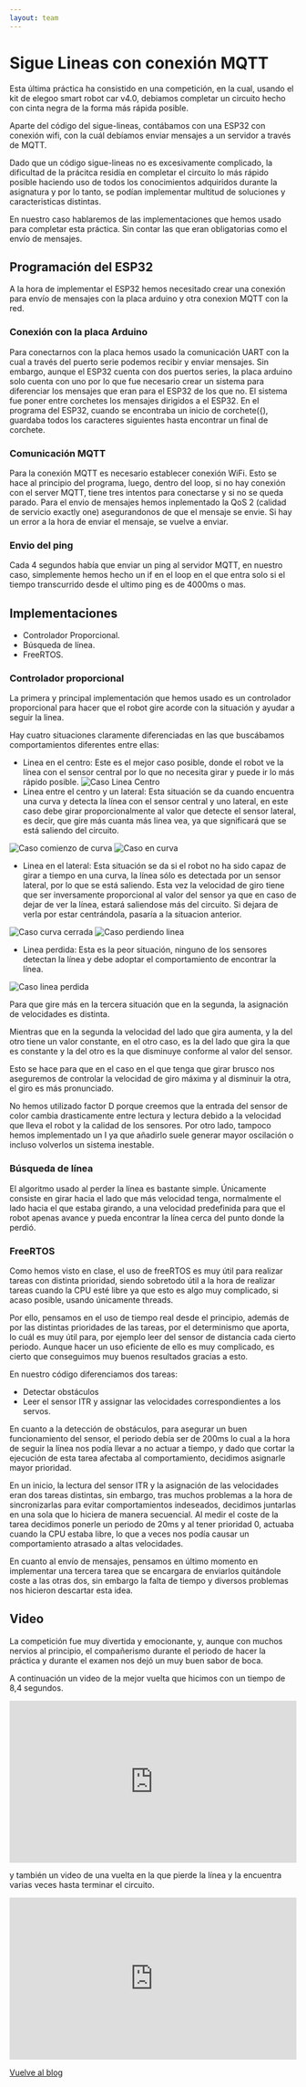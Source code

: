 ```yaml
---
layout: team
---
```


# Sigue Lineas con conexión MQTT

Esta última práctica ha consistido en una competición, en la cual, usando el kit de elegoo smart robot car v4.0, debiamos completar un circuito hecho con cinta negra de la forma más rápida posible.

Aparte del código del sigue-lineas, contábamos con una ESP32 con conexión wifi, con la cuál debíamos enviar mensajes a un servidor a través de MQTT.

Dado que un código sigue-lineas no es excesivamente complicado, la dificultad de la prácitca residía en completar el circuito lo más rápido posible haciendo uso de todos los conocimientos adquiridos durante la asignatura y por lo tanto, se podían implementar multitud de soluciones y caracteristicas distintas.

En nuestro caso hablaremos de las implementaciones que hemos usado para completar esta práctica. Sin contar las que eran obligatorias como el envío de mensajes.

## Programación del ESP32
A la hora de implementar el ESP32 hemos necesitado crear una conexión para envío de mensajes con la placa arduino y otra conexion MQTT con la red.
### Conexión con la placa Arduino
Para conectarnos con la placa hemos usado la comunicación UART con la cual a través del puerto serie podemos recibir y enviar mensajes. Sin embargo, aunque el ESP32 cuenta con dos puertos series, la placa arduino solo cuenta con uno por lo que fue necesario crear un sistema para diferenciar los mensajes que eran para el ESP32 de los que no. El sistema fue poner entre corchetes los mensajes dirigidos a el ESP32. En el programa del ESP32, cuando se encontraba un inicio de corchete({), guardaba todos los caracteres siguientes hasta encontrar un final de corchete. 
### Comunicación MQTT
Para la conexión MQTT es necesario establecer conexión WiFi. Esto se hace al principio del programa, luego, dentro del loop, si no hay conexión con el server MQTT, tiene tres intentos para conectarse y si no se queda parado. Para el envio de mensajes hemos inplementado la QoS 2 (calidad de servicio exactly one) asegurandonos de que el mensaje se envie. Si hay un error a la hora de enviar el mensaje, se vuelve a enviar.  
### Envio del ping
Cada 4 segundos había que enviar un ping al servidor MQTT, en nuestro caso, simplemente hemos hecho un if en el loop en el que entra solo si el tiempo transcurrido desde el ultimo ping es de 4000ms o mas. 
## Implementaciones

- Controlador Proporcional.
- Búsqueda de línea.
- FreeRTOS.

### Controlador proporcional

La primera y principal implementación que hemos usado es un controlador proporcional para hacer que el robot gire acorde con la situación y ayudar a seguir la linea.

Hay cuatro situaciones claramente diferenciadas en las que buscábamos comportamientos diferentes entre ellas:

- Linea en el centro: Este es el mejor caso posible, donde el robot ve la línea con el sensor central por lo que no necesita girar y puede ir lo más rápido posible.
![Caso Linea Centro](./media/B.png)
- Linea entre el centro y un lateral: Esta situación se da cuando encuentra una curva y detecta la línea con el sensor central y uno lateral, en este caso debe girar proporcionalmente al valor que detecte el sensor lateral, es decir, que gire más cuanta más linea vea, ya que significará que se está saliendo del circuito.

![Caso comienzo de curva](./media/A.png)
![Caso en curva](./media/E.png)

- Linea en el lateral: Esta situación se da si el robot no ha sido capaz de girar a tiempo en una curva, la línea sólo es detectada por un sensor lateral, por lo que se está saliendo. Esta vez la velocidad de giro tiene que ser inversamente proporcional al valor del sensor ya que en caso de dejar de ver la línea, estará saliendose más del circuito. Si dejara de verla por estar centrándola, pasaría a la situacion anterior.

![Caso curva cerrada](./media/C.png)
![Caso perdiendo linea](./media/D.png)

- Linea perdida: Esta es la peor situación, ninguno de los sensores detectan la línea y debe adoptar el comportamiento de encontrar la línea.

![Caso linea perdida](./media/Base.png)

Para que gire más en la tercera situación que en la segunda, la asignación de velocidades es distinta.

Mientras que en la segunda la velocidad del lado que gira aumenta, y la del otro tiene un valor constante, en el otro caso, es la del lado que gira la que es constante y la del otro es la que disminuye conforme al valor del sensor.

Esto se hace para que en el caso en el que tenga que girar brusco nos aseguremos de controlar la velocidad de giro máxima y al disminuir la otra, el giro es más pronunciado.

No hemos utilizado factor D porque creemos que la entrada del sensor de color cambia drasticamente entre lectura y lectura debido a la velocidad que lleva el robot y la calidad de los sensores. Por otro lado, tampoco hemos implementado un I ya que añadirlo suele generar mayor oscilación o incluso volverlos un sistema inestable. 

### Búsqueda de línea

El algoritmo usado al perder la línea es bastante simple.
Únicamente consiste en girar hacia el lado que más velocidad tenga, normalmente el lado hacia el que estaba girando, a una velocidad predefinida para que el robot apenas avance y pueda encontrar la línea cerca del punto donde la perdió.

### FreeRTOS

Como hemos visto en clase, el uso de freeRTOS es muy útil para realizar tareas con distinta prioridad, siendo sobretodo útil a la hora de realizar tareas cuando la CPU esté libre ya que esto es algo muy complicado, si acaso posible, usando únicamente threads.

Por ello, pensamos en el uso de tiempo real desde el principio, además de por las distintas prioridades de las tareas, por el determinismo que aporta, lo cuál es muy útil para, por ejemplo leer del sensor de distancia cada cierto periodo. Aunque hacer un uso eficiente de ello es muy complicado, es cierto que conseguimos muy buenos resultados gracias a esto.

En nuestro código diferenciamos dos tareas:

- Detectar obstáculos
- Leer el sensor ITR y assignar las velocidades correspondientes a los servos.

En cuanto a la detección de obstáculos, para asegurar un buen funcionamiento del sensor, el periodo debía ser de 200ms lo cual a la hora de seguir la línea nos podía llevar a no actuar a tiempo, y dado que cortar la ejecución de esta tarea afectaba al comportamiento, decidimos asignarle mayor prioridad.

En un inicio, la lectura del sensor ITR y la asignación de las velocidades eran dos tareas distintas, sin embargo, tras muchos problemas a la hora de sincronizarlas para evitar comportamientos indeseados, decidimos juntarlas en una sola que lo hiciera de manera secuencial. Al medir el coste de la tarea decidimos ponerle un periodo de 20ms y al tener prioridad 0, actuaba cuando la CPU estaba libre, lo que a veces nos podía causar un comportamiento atrasado a altas velocidades.

En cuanto al envío de mensajes, pensamos en último momento en implementar una tercera tarea que se encargara de enviarlos quitándole coste a las otras dos, sin embargo la falta de tiempo y diversos problemas nos hicieron descartar esta idea.

## Video

La competición fue muy divertida y emocionante, y, aunque con muchos nervios al principio, el compañerismo durante el periodo de hacer la práctica y durante el examen nos dejó un muy buen sabor de boca.

A continuación un video de la mejor vuelta que hicimos con un tiempo de 8,4 segundos.

<div style="position: relative; padding-bottom: 56.25%; height: 0;"><iframe src="https://jumpshare.com/embed/l0hpFUtriFpmkP7DZdaG" frameborder="0" webkitallowfullscreen mozallowfullscreen allowfullscreen style="position: absolute; top: 0; left: 0; width: 100%; height: 100%;"></iframe></div>

y también un video de una vuelta en la que pierde la línea y la encuentra varias veces hasta terminar el circuito.

<div style="position: relative; padding-bottom: 56.25%; height: 0;"><iframe src="https://jumpshare.com/embed/mdSGopy96sfzCZZPoeFM" frameborder="0" webkitallowfullscreen mozallowfullscreen allowfullscreen style="position: absolute; top: 0; left: 0; width: 100%; height: 100%;"></iframe></div>

[Vuelve al blog](../)
